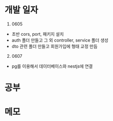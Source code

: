 # 개발 일자

1. 0605

  - 초반 cors, port, 패키지 설치 
  - auth 폴더 만들고 그 외 controller, service 폴더 생성
  - dto 관련 폴더 만들고 회원가입에 형태 교정 만듬

2. 0607

  - pg를 이용해서 데이터베이스와 nestjs에 연결

# 공부

# 메모

